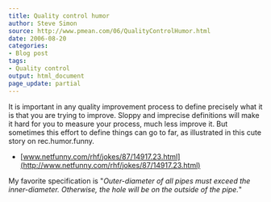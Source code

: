 ```yaml
---
title: Quality control humor
author: Steve Simon
source: http://www.pmean.com/06/QualityControlHumor.html
date: 2006-08-20
categories:
- Blog post
tags:
- Quality control
output: html_document
page_update: partial
---
```


It is important in any quality improvement process to define precisely
what it is that you are trying to improve. Sloppy and imprecise
definitions will make it hard for you to measure your process, much less
improve it. But sometimes this effort to define things can go to far, as
illustrated in this cute story on rec.humor.funny.

-   [www.netfunny.com/rhf/jokes/87/14917.23.html](http://www.netfunny.com/rhf/jokes/87/14917.23.html)

My favorite specification is "*Outer-diameter of all pipes must exceed
the inner-diameter. Otherwise, the hole will be on the outside of the
pipe.*"
